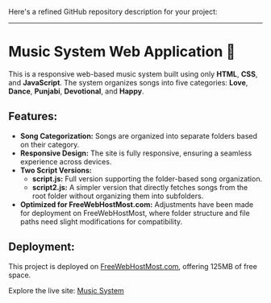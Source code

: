 Here's a refined GitHub repository description for your project:

---

# Music System Web Application 🎵

This is a responsive web-based music system built using only **HTML**, **CSS**, and **JavaScript**. The system organizes songs into five categories: **Love**, **Dance**, **Punjabi**, **Devotional**, and **Happy**. 

## Features:
- **Song Categorization:** Songs are organized into separate folders based on their category.
- **Responsive Design:** The site is fully responsive, ensuring a seamless experience across devices.
- **Two Script Versions:**
  - **script.js:** Full version supporting the folder-based song organization.
  - **script2.js:** A simpler version that directly fetches songs from the root folder without organizing them into subfolders.
- **Optimized for FreeWebHostMost.com:** Adjustments have been made for deployment on FreeWebHostMost, where folder structure and file paths need slight modifications for compatibility.
  
## Deployment:
This project is deployed on [FreeWebHostMost.com](https://musicsystemweb.freewebhostmost.com/), offering 125MB of free space. 

Explore the live site: [Music System](https://musicsystemweb.freewebhostmost.com/)
